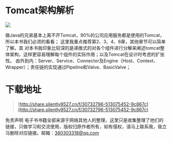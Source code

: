 

# Tomcat架构解析

![](https://tva1.sinaimg.cn/large/008i3skNgy1guana97qzmj607i09e3yg02.jpg)

做Java的兄弟基本上离不开Tomcat，90%的公司应用服务都是使用的Tomcat，所以本书我们必须的看看； 这里我重点推荐第2、3、4、6章，其他章节可以简单了解，其
对本书我印象比较深的是递推式的对各个组件进行分解来阐述tomcat整体架构，这样更容易理解每个组件的实际作用；以及Tomcat在设计时考虑的扩张性。
由外到内：Server、Service、Connector及Engine（Host、Context、Wrapper）；责任链的实现通过Pipeline和Valve、BasicValve；



# 下载地址
> [http://share.silently9527.cn/f/30732796-513075452-9c867c](http://share.silently9527.cn/f/30732796-513075452-9c867c)

免责声明
电子书书籍全部来源于网络其他人的整理，这里只是收集整理了他们的链接，只做学习和交流使用，版权归原作者所有，如有侵权，请马上联系我，我立马删除对应链接。邮箱：380303318@qq.com

